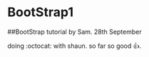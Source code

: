 # BootStrap1
##BootStrap tutorial 
by Sam. 28th September

doing :octocat: with shaun. so far so good :+1:.

